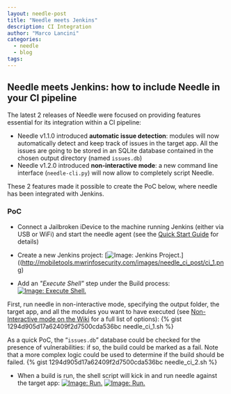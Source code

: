 ```yaml
---
layout: needle-post
title: "Needle meets Jenkins"
description: CI Integration
author: "Marco Lancini"
categories:
  - needle
  - blog
tags:
---
```


## Needle meets Jenkins: how to include Needle in your CI pipeline

The latest 2 releases of Needle were focused on providing features essential for its integration within a CI pipeline:

* Needle v1.1.0 introduced **automatic issue detection**: modules will now automatically detect and keep track of issues in the target app. All the issues are going to be stored in an SQLite database contained in the chosen output directory (named `issues.db`)
* Needle v1.2.0 introduced **non-interactive mode**: a new command line interface (`needle-cli.py`) will now allow to completely script Needle.

These 2 features made it possible to create the PoC below, where needle has been integrated with Jenkins.



### PoC

* Connect a Jailbroken iDevice to the machine running Jenkins (either via USB or WiFi) and start the needle agent (see the [Quick Start Guide](https://github.com/mwrlabs/needle/wiki/Quick-Start-Guide) for details)

* Create a new Jenkins project:
[![Image: Jenkins Project.](http://mobiletools.mwrinfosecurity.com/images/needle_ci_post/ci_1.png "Jenkins Project.")]((http://mobiletools.mwrinfosecurity.com/images/needle_ci_post/ci_1.png)

* Add an _"Execute Shell"_ step under the Build process:
[![Image: Execute Shell.](http://mobiletools.mwrinfosecurity.com/images/needle_ci_post/ci_2.png "Execute Shell.")](http://mobiletools.mwrinfosecurity.com/images/needle_ci_post/ci_2.png)

First, run needle in non-interactive mode, specifying the output folder, the target app, and all the modules you want to have executed (see [Non-Interactive mode on the Wiki](https://github.com/mwrlabs/needle/wiki/Non-interactive-Mode) for a full list of options):
{% gist 1294d905d17a62409f2d7500cda536bc needle_ci_1.sh %}

As a quick PoC, the “`issues.db`” database could be checked for the presence of vulnerabilities: if so, the build could be marked as a fail. Note that a more complex logic could be used to determine if the build should be failed.
{% gist 1294d905d17a62409f2d7500cda536bc needle_ci_2.sh %}


* When a build is run, the shell script will kick in and run needle against the target app:
[![Image: Run.](http://mobiletools.mwrinfosecurity.com/images/needle_ci_post/ci_3.png "Run.")](http://mobiletools.mwrinfosecurity.com/images/needle_ci_post/ci_3.png)
[![Image: Run.](http://mobiletools.mwrinfosecurity.com/images/needle_ci_post/ci_4.png "Run.")](http://mobiletools.mwrinfosecurity.com/images/needle_ci_post/ci_4.png)
